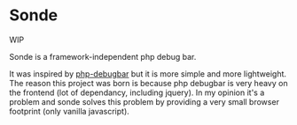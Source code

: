 Sonde
=====

WIP

Sonde is a framework-independent php debug bar.

It was inspired by [php-debugbar](https://github.com/maximebf/php-debugbar) but it is more simple and more lightweight.
The reason this project was born is because php debugbar is very heavy on the frontend (lot of dependancy, including 
jquery). In my opinion it's a problem and sonde solves this problem by providing a very small browser footprint (only
vanilla javascript).
